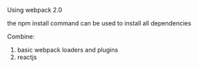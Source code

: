 Using webpack 2.0

 the npm install command can be used to install all dependencies

Combine:

1. basic webpack loaders and plugins
2. reactjs
